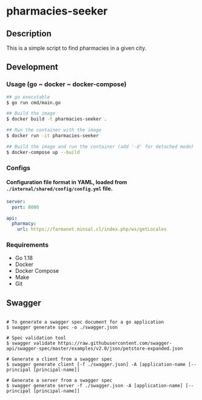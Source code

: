 # pharmacies-seeker

## Description

This is a simple script to find pharmacies in a given city.

## Development

### Usage (go ~ docker ~ docker-compose)

```bash
## go executable
$ go run cmd/main.go
```
    
```bash
## Build the image
$ docker build -t pharmacies-seeker .

## Run the container with the image
$ docker run -it pharmacies-seeker
 ```

```bash
## Build the image and run the container (add '-d' for detached mode)
$ docker-compose up --build 
```

### Configs

#### Configuration file format in YAML, loaded from `./internal/shared/config/config.yml` file.

```yaml
server:
  port: 8080

api:
  pharmacy:
    url: https://farmanet.minsal.cl/index.php/ws/getLocales
```
### Requirements

- Go 1.18
- Docker
- Docker Compose
- Make
- Git

## Swagger
```shell

# To generate a swagger spec document for a go application
$ swagger generate spec -o ./swagger.json

# Spec validation tool
$ swagger validate https://raw.githubusercontent.com/swagger-api/swagger-spec/master/examples/v2.0/json/petstore-expanded.json

# Generate a client from a swagger spec
$ swagger generate client [-f ./swagger.json] -A [application-name [--principal [principal-name]]

# Generate a server from a swagger spec
$ swagger generate server -f ./swagger.json -A [application-name] [--principal [principal-name]]
```